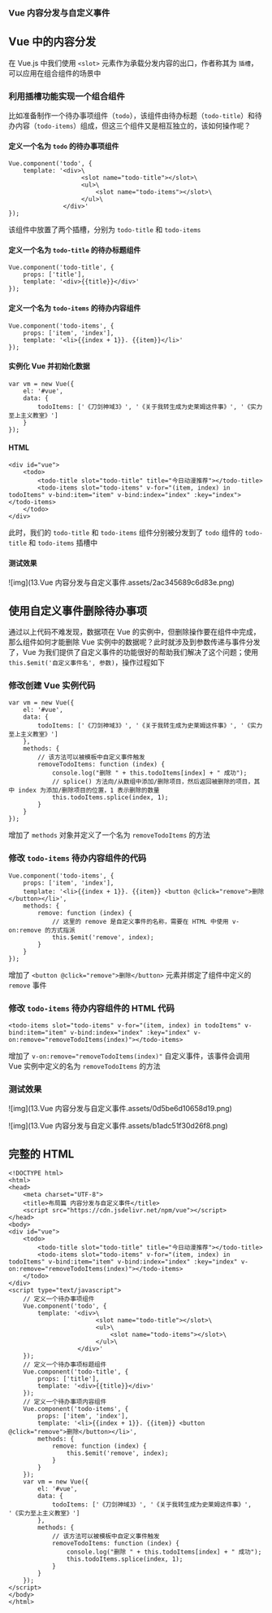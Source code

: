 ### Vue 内容分发与自定义事件



## Vue 中的内容分发

在 Vue.js 中我们使用 `<slot>` 元素作为承载分发内容的出口，作者称其为 `插槽`，可以应用在组合组件的场景中

### 利用插槽功能实现一个组合组件

比如准备制作一个待办事项组件（`todo`），该组件由待办标题（`todo-title`）和待办内容（`todo-items`）组成，但这三个组件又是相互独立的，该如何操作呢？

#### 定义一个名为 `todo` 的待办事项组件

```
Vue.component('todo', {
    template: '<div>\
                    <slot name="todo-title"></slot>\
                    <ul>\
                        <slot name="todo-items"></slot>\
                    </ul>\
               </div>'
});
```

该组件中放置了两个插槽，分别为 `todo-title` 和 `todo-items`

#### 定义一个名为 `todo-title` 的待办标题组件

```
Vue.component('todo-title', {
    props: ['title'],
    template: '<div>{{title}}</div>'
});
```

#### 定义一个名为 `todo-items` 的待办内容组件

```
Vue.component('todo-items', {
    props: ['item', 'index'],
    template: '<li>{{index + 1}}. {{item}}</li>'
});
```

#### 实例化 Vue 并初始化数据

```
var vm = new Vue({
    el: '#vue',
    data: {
        todoItems: ['《刀剑神域3》', '《关于我转生成为史莱姆这件事》', '《实力至上主义教室》']
    }
});
```

#### HTML

```
<div id="vue">
    <todo>
        <todo-title slot="todo-title" title="今日动漫推荐"></todo-title>
        <todo-items slot="todo-items" v-for="(item, index) in todoItems" v-bind:item="item" v-bind:index="index" :key="index"></todo-items>
    </todo>
</div>
```

此时，我们的 `todo-title` 和 `todo-items` 组件分别被分发到了 `todo` 组件的 `todo-title` 和 `todo-items` 插槽中

#### 测试效果

![img](13.Vue 内容分发与自定义事件.assets/2ac345689c6d83e.png)

## 使用自定义事件删除待办事项

通过以上代码不难发现，数据项在 Vue 的实例中，但删除操作要在组件中完成，那么组件如何才能删除 Vue 实例中的数据呢？此时就涉及到参数传递与事件分发了，Vue 为我们提供了自定义事件的功能很好的帮助我们解决了这个问题；使用 `this.$emit('自定义事件名', 参数)`，操作过程如下

### 修改创建 Vue 实例代码

```
var vm = new Vue({
    el: '#vue',
    data: {
        todoItems: ['《刀剑神域3》', '《关于我转生成为史莱姆这件事》', '《实力至上主义教室》']
    },
    methods: {
        // 该方法可以被模板中自定义事件触发
        removeTodoItems: function (index) {
            console.log("删除 " + this.todoItems[index] + " 成功");
            // splice() 方法向/从数组中添加/删除项目，然后返回被删除的项目，其中 index 为添加/删除项目的位置，1 表示删除的数量
            this.todoItems.splice(index, 1);
        }
    }
});
```

增加了 `methods` 对象并定义了一个名为 `removeTodoItems` 的方法

### 修改 `todo-items` 待办内容组件的代码

```
Vue.component('todo-items', {
    props: ['item', 'index'],
    template: '<li>{{index + 1}}. {{item}} <button @click="remove">删除</button></li>',
    methods: {
        remove: function (index) {
            // 这里的 remove 是自定义事件的名称，需要在 HTML 中使用 v-on:remove 的方式指派
            this.$emit('remove', index);
        }
    }
});
```

增加了 `<button @click="remove">删除</button>` 元素并绑定了组件中定义的 `remove` 事件

### 修改 `todo-items` 待办内容组件的 HTML 代码

```
<todo-items slot="todo-items" v-for="(item, index) in todoItems" v-bind:item="item" v-bind:index="index" :key="index" v-on:remove="removeTodoItems(index)"></todo-items>
```

增加了 `v-on:remove="removeTodoItems(index)"` 自定义事件，该事件会调用 Vue 实例中定义的名为 `removeTodoItems` 的方法

### 测试效果

![img](13.Vue 内容分发与自定义事件.assets/0d5be6d10658d19.png)

![img](13.Vue 内容分发与自定义事件.assets/b1adc51f30d26f8.png)

## 完整的 HTML

```
<!DOCTYPE html>
<html>
<head>
    <meta charset="UTF-8">
    <title>布局篇 内容分发与自定义事件</title>
    <script src="https://cdn.jsdelivr.net/npm/vue"></script>
</head>
<body>
<div id="vue">
    <todo>
        <todo-title slot="todo-title" title="今日动漫推荐"></todo-title>
        <todo-items slot="todo-items" v-for="(item, index) in todoItems" v-bind:item="item" v-bind:index="index" :key="index" v-on:remove="removeTodoItems(index)"></todo-items>
    </todo>
</div>
<script type="text/javascript">
    // 定义一个待办事项组件
    Vue.component('todo', {
        template: '<div>\
                        <slot name="todo-title"></slot>\
                        <ul>\
                            <slot name="todo-items"></slot>\
                        </ul>\
                   </div>'
    });
    // 定义一个待办事项标题组件
    Vue.component('todo-title', {
        props: ['title'],
        template: '<div>{{title}}</div>'
    });
    // 定义一个待办事项内容组件
    Vue.component('todo-items', {
        props: ['item', 'index'],
        template: '<li>{{index + 1}}. {{item}} <button @click="remove">删除</button></li>',
        methods: {
            remove: function (index) {
                this.$emit('remove', index);
            }
        }
    });
    var vm = new Vue({
        el: '#vue',
        data: {
            todoItems: ['《刀剑神域3》', '《关于我转生成为史莱姆这件事》', '《实力至上主义教室》']
        },
        methods: {
            // 该方法可以被模板中自定义事件触发
            removeTodoItems: function (index) {
                console.log("删除 " + this.todoItems[index] + " 成功");
                this.todoItems.splice(index, 1);
            }
        }
    });
</script>
</body>
</html>
```